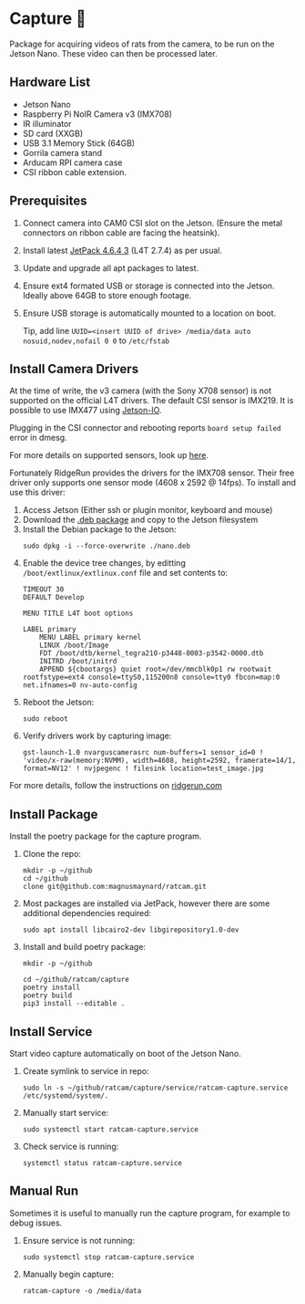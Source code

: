 # Capture :movie_camera:
Package for acquiring videos of rats from the camera, to be run on the Jetson Nano. These video can then be processed later.

## Hardware List
- Jetson Nano
- Raspberry Pi NoIR Camera v3 (IMX708)
- IR illuminator
- SD card (XXGB)
- USB 3.1 Memory Stick (64GB)
- Gorrila camera stand
- Arducam RPI camera case
- CSI ribbon cable extension.

## Prerequisites
1. Connect camera into CAM0 CSI slot on the Jetson. (Ensure the metal connectors on ribbon cable are facing the heatsink).
2. Install latest [JetPack 4.6.4 3](https://developer.nvidia.com/jetpack-sdk-464) (L4T 2.7.4) as per usual.
3. Update and upgrade all apt packages to latest.
4. Ensure ext4 formated USB or storage is connected into the Jetson. Ideally above 64GB to store enough footage.
5. Ensure USB storage is automatically mounted to a location on boot.

    Tip, add line `UUID=<insert UUID of drive> /media/data auto nosuid,nodev,nofail 0 0` to `/etc/fstab`

## Install Camera Drivers
At the time of write, the v3 camera (with the Sony X708 sensor) is not supported on the official L4T drivers. The default CSI sensor is IMX219. It is possible to use IMX477 using [Jetson-IO](https://docs.nvidia.com/jetson/archives/l4t-archived/l4t-3273/index.html#page/Tegra%20Linux%20Driver%20Package%20Development%20Guide/hw_setup_jetson_io.html#wwpID0E02D0HA).

Plugging in the CSI connector and rebooting reports `board setup failed` error in dmesg.

For more details on supported sensors, look up [here](https://developer.nvidia.com/embedded/jetson-partner-supported-cameras?t-1_supported-jetson-products=nano).

Fortunately RidgeRun provides the drivers for the IMX708 sensor. Their free driver only supports one sensor mode (4608 x 2592 @ 14fps). To install and use this driver:
1. Access Jetson (Either ssh or plugin monitor, keyboard and mouse)
2. Download the [.deb package](https://drive.google.com/drive/folders/1sjrnHeHoEOkBxllWu4qS8ElnJGoTAWyN) and copy to the Jetson filesystem
2. Install the Debian package to the Jetson:
    ```
    sudo dpkg -i --force-overwrite ./nano.deb
    ```
3. Enable the device tree changes, by editting `/boot/extlinux/extlinux.conf` file and set contents to:
    ```
    TIMEOUT 30
    DEFAULT Develop

    MENU TITLE L4T boot options

    LABEL primary
        MENU LABEL primary kernel
        LINUX /boot/Image
        FDT /boot/dtb/kernel_tegra210-p3448-0003-p3542-0000.dtb
        INITRD /boot/initrd
        APPEND ${cbootargs} quiet root=/dev/mmcblk0p1 rw rootwait rootfstype=ext4 console=ttyS0,115200n8 console=tty0 fbcon=map:0 net.ifnames=0 nv-auto-config
    ```
4. Reboot the Jetson:
    ```
    sudo reboot
    ```
5. Verify drivers work by capturing image:
    ```
    gst-launch-1.0 nvarguscamerasrc num-buffers=1 sensor_id=0 ! 'video/x-raw(memory:NVMM), width=4608, height=2592, framerate=14/1, format=NV12' ! nvjpegenc ! filesink location=test_image.jpg
    ```

For more details, follow the instructions on [ridgerun.com](https://developer.ridgerun.com/wiki/index.php/Raspberry_Pi_Camera_Module_3_IMX708_Linux_driver_for_Jetson#Installing_the_Driver_-_Option_A:_Debian_Packages_(Recommended))

## Install Package
Install the poetry package for the capture program.

1. Clone the repo:
    ```
    mkdir -p ~/github
    cd ~/github
    clone git@github.com:magnusmaynard/ratcam.git
    ```
2. Most packages are installed via JetPack, however there are some additional dependencies required:
    ```
    sudo apt install libcairo2-dev libgirepository1.0-dev
    ```
3. Install and build poetry package:
    ```
    mkdir -p ~/github

    cd ~/github/ratcam/capture
    poetry install
    poetry build
    pip3 install --editable .
    ```

## Install Service
Start video capture automatically on boot of the Jetson Nano.

1. Create symlink to service in repo:
    ```
    sudo ln -s ~/github/ratcam/capture/service/ratcam-capture.service /etc/systemd/system/.
    ```
2. Manually start service:
    ```
    sudo systemctl start ratcam-capture.service
    ```
3. Check service is running:
    ```
    systemctl status ratcam-capture.service
    ```

## Manual Run
Sometimes it is useful to manually run the capture program, for example to debug issues.

1. Ensure service is not running:
    ```
    sudo systemctl stop ratcam-capture.service
    ```
2. Manually begin capture:
    ```
    ratcam-capture -o /media/data
    ```
